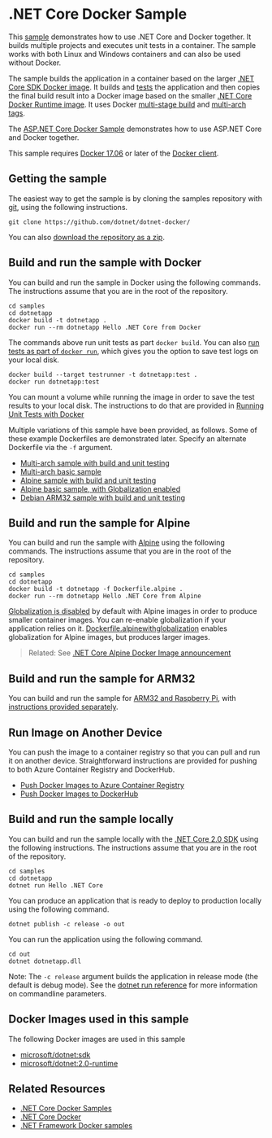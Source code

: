 # .NET Core Docker Sample

This [sample](Dockerfile) demonstrates how to use .NET Core and Docker together. It builds multiple projects and executes unit tests in a container. The sample works with both Linux and Windows containers and can also be used without Docker.

The sample builds the application in a container based on the larger [.NET Core SDK Docker image](https://hub.docker.com/r/microsoft/dotnet/). It builds and [tests](dotnet-docker-unit-testing.md) the application and then copies the final build result into a Docker image based on the smaller [.NET Core Docker Runtime image](https://hub.docker.com/r/microsoft/dotnet/). It uses Docker [multi-stage build](https://github.com/dotnet/announcements/issues/18) and [multi-arch tags](https://github.com/dotnet/announcements/issues/14).

The [ASP.NET Core Docker Sample](../aspnetapp/README.md) demonstrates how to use ASP.NET Core and Docker together.

This sample requires [Docker 17.06](https://docs.docker.com/release-notes/docker-ce) or later of the [Docker client](https://www.docker.com/products/docker).

## Getting the sample

The easiest way to get the sample is by cloning the samples repository with [git](https://git-scm.com/downloads), using the following instructions.

```console
git clone https://github.com/dotnet/dotnet-docker/
```

You can also [download the repository as a zip](https://github.com/dotnet/dotnet-docker/archive/master.zip).

## Build and run the sample with Docker

You can build and run the sample in Docker using the following commands. The instructions assume that you are in the root of the repository.

```console
cd samples
cd dotnetapp
docker build -t dotnetapp .
docker run --rm dotnetapp Hello .NET Core from Docker
```

The commands above run unit tests as part `docker build`. You can also [run tests as part of `docker run`](dotnet-docker-unit-testing.md), which gives you the option to save test logs on your local disk.

```console
docker build --target testrunner -t dotnetapp:test .
docker run dotnetapp:test
```

You can mount a volume while running the image in order to save the test results to your local disk. The instructions to do that are provided in [Running Unit Tests with Docker](dotnet-docker-unit-testing.md)

Multiple variations of this sample have been provided, as follows. Some of these example Dockerfiles are demonstrated later. Specify an alternate Dockerfile via the `-f` argument.

* [Multi-arch sample with build and unit testing](Dockerfile)
* [Multi-arch basic sample](Dockerfile.basic)
* [Alpine sample with build and unit testing](Dockerfile.alpine)
* [Alpine basic sample, with Globalization enabled](Dockerfile.alpinewithglobalization)
* [Debian ARM32 sample with build and unit testing](Dockerfile.arm32)

## Build and run the sample for Alpine

You can build and run the sample with [Alpine](https://hub.docker.com/_/alpine/) using the following commands. The instructions assume that you are in the root of the repository.

```console
cd samples
cd dotnetapp
docker build -t dotnetapp -f Dockerfile.alpine .
docker run --rm dotnetapp Hello .NET Core from Alpine
```

[Globalization is disabled](https://github.com/dotnet/announcements/issues/20) by default with Alpine images in order to produce smaller container images. You can re-enable globalization if your application relies on it. [Dockerfile.alpinewithglobalization](Dockerfile.alpinewithglobalization) enables globalization for Alpine images, but produces larger images.

> Related: See [.NET Core Alpine Docker Image announcement](https://github.com/dotnet/dotnet-docker-nightly/issues/500)

## Build and run the sample for ARM32

You can build and run the sample for [ARM32 and Raspberry Pi](dotnet-docker-arm32.md), with [instructions provided separately](dotnet-docker-arm32.md).

## Run Image on Another Device

You can push the image to a container registry so that you can pull and run it on another device. Straightforward instructions are provided for pushing to both Azure Container Registry and DockerHub.

* [Push Docker Images to Azure Container Registry](push-image-to-acr.md)
* [Push Docker Images to DockerHub](push-image-to-dockerhub.md)

## Build and run the sample locally

You can build and run the sample locally with the [.NET Core 2.0 SDK](https://www.microsoft.com/net/download/core) using the following instructions. The instructions assume that you are in the root of the repository.

```console
cd samples
cd dotnetapp
dotnet run Hello .NET Core
```

You can produce an application that is ready to deploy to production locally using the following command.

```console
dotnet publish -c release -o out
```

You can run the application using the following command.

```console
cd out
dotnet dotnetapp.dll
```

Note: The `-c release` argument builds the application in release mode (the default is debug mode). See the [dotnet run reference](https://docs.microsoft.com/dotnet/core/tools/dotnet-run) for more information on commandline parameters.

## Docker Images used in this sample

The following Docker images are used in this sample

* [microsoft/dotnet:sdk](https://hub.docker.com/r/microsoft/dotnet)
* [microsoft/dotnet:2.0-runtime](https://hub.docker.com/r/microsoft/dotnet)

## Related Resources

* [.NET Core Docker Samples](../README.md)
* [.NET Core Docker](../../README.md)
* [.NET Framework Docker samples](https://github.com/Microsoft/dotnet-framework-docker-samples)
